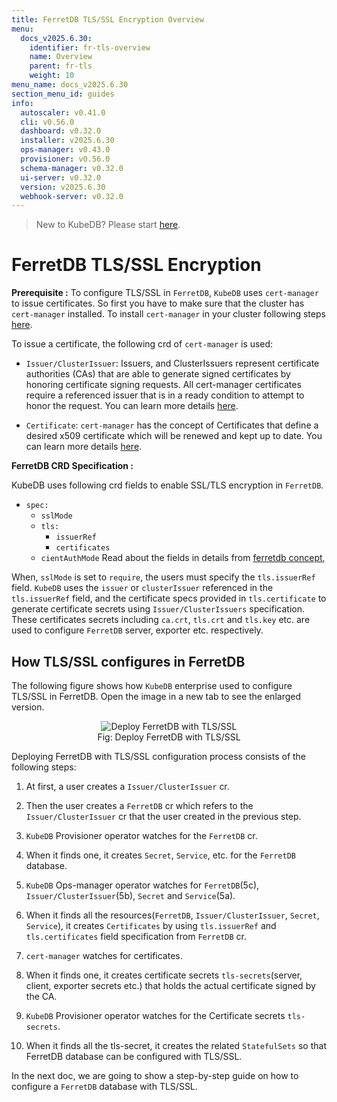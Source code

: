 ```yaml
---
title: FerretDB TLS/SSL Encryption Overview
menu:
  docs_v2025.6.30:
    identifier: fr-tls-overview
    name: Overview
    parent: fr-tls
    weight: 10
menu_name: docs_v2025.6.30
section_menu_id: guides
info:
  autoscaler: v0.41.0
  cli: v0.56.0
  dashboard: v0.32.0
  installer: v2025.6.30
  ops-manager: v0.43.0
  provisioner: v0.56.0
  schema-manager: v0.32.0
  ui-server: v0.32.0
  version: v2025.6.30
  webhook-server: v0.32.0
---
```


> New to KubeDB? Please start [here](/docs/v2025.6.30/README).

# FerretDB TLS/SSL Encryption

**Prerequisite :** To configure TLS/SSL in `FerretDB`, `KubeDB` uses `cert-manager` to issue certificates. So first you have to make sure that the cluster has `cert-manager` installed. To install `cert-manager` in your cluster following steps [here](https://cert-manager.io/docs/installation/kubernetes/).

To issue a certificate, the following crd of `cert-manager` is used:

- `Issuer/ClusterIssuer`: Issuers, and ClusterIssuers represent certificate authorities (CAs) that are able to generate signed certificates by honoring certificate signing requests. All cert-manager certificates require a referenced issuer that is in a ready condition to attempt to honor the request. You can learn more details [here](https://cert-manager.io/docs/concepts/issuer/).

- `Certificate`: `cert-manager` has the concept of Certificates that define a desired x509 certificate which will be renewed and kept up to date. You can learn more details [here](https://cert-manager.io/docs/concepts/certificate/).

**FerretDB CRD Specification :**

KubeDB uses following crd fields to enable SSL/TLS encryption in `FerretDB`.

- `spec:`
    - `sslMode`
    - `tls:`
        - `issuerRef`
        - `certificates`
    - `cientAuthMode`
      Read about the fields in details from [ferretdb concept](/docs/v2025.6.30/guides/ferretdb/concepts/ferretdb),

When, `sslMode` is set to `require`, the users must specify the `tls.issuerRef` field. `KubeDB` uses the `issuer` or `clusterIssuer` referenced in the `tls.issuerRef` field, and the certificate specs provided in `tls.certificate` to generate certificate secrets using `Issuer/ClusterIssuers` specification. These certificates secrets including `ca.crt`, `tls.crt` and `tls.key` etc. are used to configure `FerretDB` server, exporter etc. respectively.

## How TLS/SSL configures in FerretDB

The following figure shows how `KubeDB` enterprise used to configure TLS/SSL in FerretDB. Open the image in a new tab to see the enlarged version.

<figure align="center">
<img alt="Deploy FerretDB with TLS/SSL" src="/docs/v2025.6.30/images/ferretdb/fr-tls.svg">
<figcaption align="center">Fig: Deploy FerretDB with TLS/SSL</figcaption>
</figure>

Deploying FerretDB with TLS/SSL configuration process consists of the following steps:

1. At first, a user creates a `Issuer/ClusterIssuer` cr.

2. Then the user creates a `FerretDB` cr which refers to the `Issuer/ClusterIssuer` cr that the user created in the previous step.

3. `KubeDB` Provisioner  operator watches for the `FerretDB` cr.

4. When it finds one, it creates `Secret`, `Service`, etc. for the `FerretDB` database.

5. `KubeDB` Ops-manager operator watches for `FerretDB`(5c), `Issuer/ClusterIssuer`(5b), `Secret` and `Service`(5a).

6. When it finds all the resources(`FerretDB`, `Issuer/ClusterIssuer`, `Secret`, `Service`), it creates `Certificates` by using `tls.issuerRef` and `tls.certificates` field specification from `FerretDB` cr.

7. `cert-manager` watches for certificates.

8. When it finds one, it creates certificate secrets `tls-secrets`(server, client, exporter secrets etc.) that holds the actual certificate signed by the CA.

9. `KubeDB` Provisioner  operator watches for the Certificate secrets `tls-secrets`.

10. When it finds all the tls-secret, it creates the related `StatefulSets` so that FerretDB database can be configured with TLS/SSL.

In the next doc, we are going to show a step-by-step guide on how to configure a `FerretDB` database with TLS/SSL.
